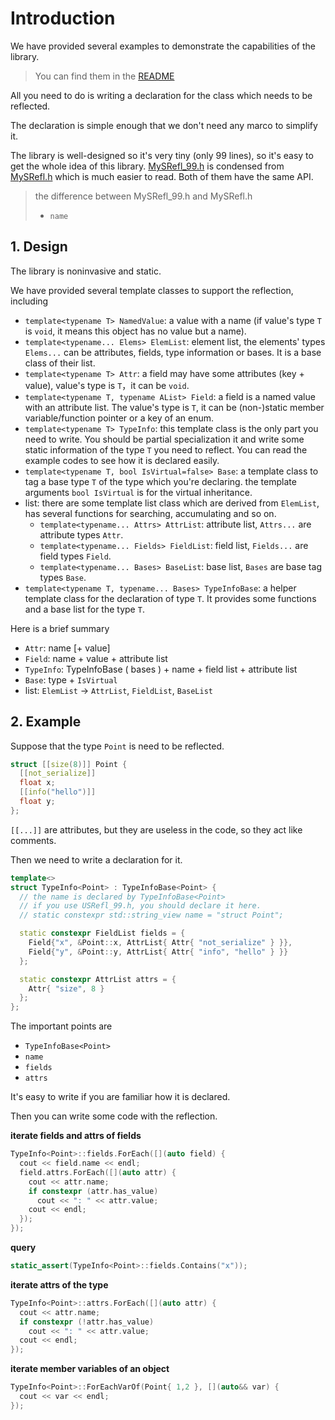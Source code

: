 # Introduction

We have provided several examples to demonstrate the capabilities of the library.

> You can find them in the [README](../README.md)

All you need to do is writing a declaration for the class which needs to be reflected.

The declaration is simple enough that we don't need any marco to simplify it.

The library is well-designed so it's very tiny (only 99 lines), so it's easy to get the whole idea of this
library. [MySRefl_99.h](../include/MySRefl_99.h) is condensed from  [MySRefl.h](../include/MySRefl/MySRefl.h) which is
much easier to read. Both of them have the same API.

> the difference between MySRefl_99.h and MySRefl.h
>
> - `name`

## 1. Design

The library is noninvasive and static.

We have provided several template classes to support the reflection, including

- `template<typename T> NamedValue`: a value with a name (if value's type `T` is `void`, it means this object has no
  value but a name).
- `template<typename... Elems> ElemList`: element list, the elements' types `Elems...` can be attributes, fields, type
  information or bases. It is a base class of their list.
- `template<typename T> Attr`: a field may have some attributes (key + value), value's type is `T`，it can be `void`.
- `template<typename T, typename AList> Field`: a field is a named value with an attribute list. The value's type is
  `T`,
  it can be (non-)static member variable/function pointer or a key of an enum.
- `template<typename T> TypeInfo`: this template class is the only part you need to write. You should be partial
  specialization it and write some static information of the type `T` you need to reflect. You can read the example
  codes to see how it is declared easily.
- `template<typename T, bool IsVirtual=false> Base`: a template class to tag a base type `T` of the type which you're
  declaring. the template arguments `bool IsVirtual` is for the virtual inheritance.
- list: there are some template list class which are derived from `ElemList`, has several functions for searching,
  accumulating and so on.
    - `template<typename... Attrs> AttrList`: attribute list, `Attrs...` are attribute types `Attr`.
    - `template<typename... Fields> FieldList`: field list, `Fields...` are field types `Field`.
    - `template<typename... Bases> BaseList`: base list, `Bases` are base tag types `Base`.
- `template<typename T, typename... Bases> TypeInfoBase`: a helper template class for the declaration of type `T`. It
  provides some functions and a base list for the type `T`.

Here is a brief summary

- `Attr`: name [+ value]
- `Field`: name + value + attribute list
- `TypeInfo`: TypeInfoBase ( bases ) + name + field list + attribute list
- `Base`: type + `IsVirtual`
- list: `ElemList` -> `AttrList`, `FieldList`, `BaseList`

## 2. Example

Suppose that the type `Point` is need to be reflected.

 ```c++
 struct [[size(8)]] Point {
   [[not_serialize]]
   float x;
   [[info("hello")]]
   float y;
 };
 ```

`[[...]]` are attributes, but they are useless in the code, so they act like comments.

Then we need to write a declaration for it.

 ```c++
 template<>
 struct TypeInfo<Point> : TypeInfoBase<Point> {
   // the name is declared by TypeInfoBase<Point>
   // if you use USRefl_99.h, you should declare it here.
   // static constexpr std::string_view name = "struct Point";
 
   static constexpr FieldList fields = {
     Field{"x", &Point::x, AttrList{ Attr{ "not_serialize" } }},
     Field{"y", &Point::y, AttrList{ Attr{ "info", "hello" } }}
   };
 
   static constexpr AttrList attrs = {
     Attr{ "size", 8 }
   };
 };
 ```

The important points are

- `TypeInfoBase<Point>`
- `name`
- `fields`
- `attrs`

It's easy to write if you are familiar how it is declared.

Then you can write some code with the reflection.

**iterate fields and attrs of fields**

 ```c++
 TypeInfo<Point>::fields.ForEach([](auto field) {
   cout << field.name << endl;
   field.attrs.ForEach([](auto attr) {
     cout << attr.name;
     if constexpr (attr.has_value)
       cout << ": " << attr.value;
     cout << endl;
   });
 });
 ```

**query**

 ```c++
 static_assert(TypeInfo<Point>::fields.Contains("x"));
 ```

**iterate attrs of the type**

 ```c++
 TypeInfo<Point>::attrs.ForEach([](auto attr) {
   cout << attr.name;
   if constexpr (!attr.has_value)
     cout << ": " << attr.value;
   cout << endl;
 });
 ```

**iterate member variables of an object**

 ```c++
 TypeInfo<Point>::ForEachVarOf(Point{ 1,2 }, [](auto&& var) {
   cout << var << endl;
 });
 ```
